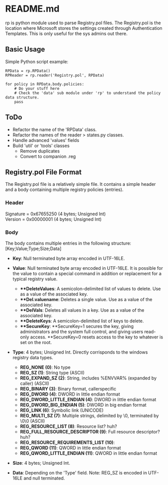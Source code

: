 README.md
=========

rp is python module used to parse Registry.pol files. The Registry.pol is the location where Microsoft stores the settings created through Authentication Templates. This is only useful for the sys admins out there.

## Basic Usage
Simple Python script example:

	RPData = rp.RPData()
	RPReader = rp.reader('Registry.pol', RPData)

	for policy in RPData.body.policies:
		# Do your stuff here
		# Check the 'data' sub module under 'rp' to understand the policy data structure.
		pass

## ToDo
* Refactor the name of the 'RPData' class.
* Refactor the names of the reader > states.py classes.
* Handle advanced 'values' fields
* Build 'util' or 'tools' classes
	* Remove duplicates
	* Convert to companion .reg

## Registry.pol File Format
The Registry.pol file is a relatively simple file.  It contains a simple header and a body containing multiple registry policies (entries).

### Header
Signature = 0x67655250 (4 bytes; Unsigned Int)  
Version = 0x00000001 (4 bytes; Unsigned Int)  

### Body
The body contains multiple entries in the following structure:  
	[Key;Value;Type;Size;Data]


* **Key**: Null terminated byte array encoded in UTF-16LE.  
* **Value**: Null terminated byte array encoded in UTF-16LE. It is possible for the value to contain a special command in addition or replacement for a typical registry value.
	* **\*\*DeleteValues**: A semicolon-delimited list of values to delete. Use as a value of the associated key.
	* **\*\*Del.valuename**: Deletes a single value. Use as a value of the associated key.
	* **\*\*DelVals**: Deletes all values in a key. Use as a value of the associated key.
	* **\*\*DeleteKeys**: A semicolon-delimited list of keys to delete.
	* **\*\*SecureKey**: **SecureKey=1 secures the key, giving administrators and the system full control, and giving users read-only access. **SecureKey=0 resets access to the key to whatever is set on the root.
	
* **Type**: 4 bytes; Unsigned Int. Directly corrisponds to the windows registry data types.
	* **REG_NONE (0)**: No type
	* **REG_SZ (1)**: String type (ASCII)
	* **REG_EXPAND_SZ (2)**: String, includes %ENVVAR% (expanded by caller) (ASCII)
	* **REG_BINARY (3)**: Binary format, callerspecific
	* **REG_DWORD (4)**: DWORD in little endian format
	* **REG_DWORD_LITTLE_ENDIAN (4)**: DWORD in little endian format
	* **REG_DWORD_BIG_ENDIAN (5)**: DWORD in big endian format
	* **REG_LINK (6)**: Symbolic link (UNICODE)
	* **REG_MULTI_SZ (7)**: Multiple strings, delimited by \0, terminated by \0\0 (ASCII)
	* **REG_RESOURCE_LIST (8)**: Resource list? huh?
	* **REG_FULL_RESOURCE_DESCRIPTOR (9)**: Full resource descriptor? huh?
	* **REG_RESOURCE_REQUIREMENTS_LIST (10)**:
	* **REG_QWORD (11)**: QWORD in little endian format
	* **REG_QWORD_LITTLE_ENDIAN (11)**: QWORD in little endian format

* **Size**: 4 bytes; Unsigned Int.  
* **Data**: Depending on the 'Type' field. Note: REG_SZ is encoded in UTF-16LE and null terminated.  




